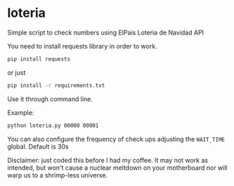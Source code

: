 # loteria
Simple script to check numbers using ElPais Loteria de Navidad API

You need to install requests library in order to work.
```bash
pip install requests
```
or just
```bash
pip install -r requirements.txt 
```


Use it through command line.

Example:
```bash
python loteria.py 00000 00001
```
You can also configure the frequency of check ups adjusting the `WAIT_TIME` global. Default is 30s

Disclaimer: just coded this before I had my coffee. It may not work as intended, but won't cause a nuclear meltdown on your motherboard nor will warp us to a shrimp-less universe.
